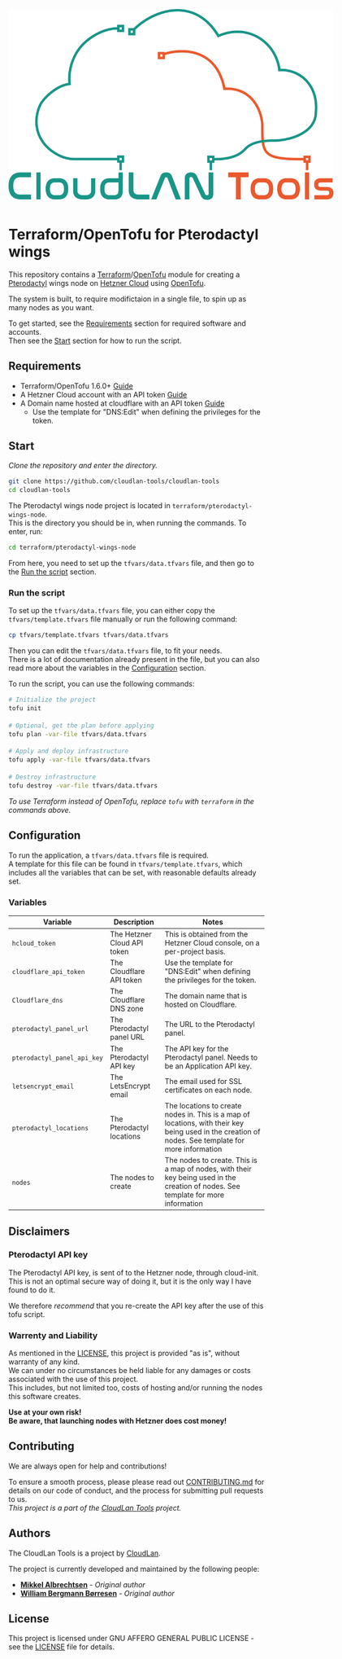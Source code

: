 <p align="center" width="100%" style="margin-bottom: 3rem">
  <img src="https://github.com/cloudlan-tools/.github/blob/main/assets/logo/cloudlan%20logo.png" style="max-width: 40rem;" alt="CloudLAN Tools logo" />
</p>

# Terraform/OpenTofu for Pterodactyl wings

This repository contains a [Terraform](https://www.terraform.io/)/[OpenTofu](https://opentofu.org/) module for creating a [Pterodactyl](https://pterodactyl.io/) wings node on [Hetzner Cloud](https://www.hetzner.com/cloud) using [OpenTofu](https://opentofu.org/).

The system is built, to require modifictaion in a single file, to spin up as many nodes as you want.

To get started, see the [Requirements](#requirements) section for required software and accounts.  
Then see the [Start](#start) section for how to run the script.

## Requirements

* Terraform/OpenTofu 1.6.0+ [Guide](https://opentofu.org/docs/intro/install/)
* A Hetzner Cloud account with an API token [Guide](https://docs.hetzner.com/cloud/api/getting-started/generating-api-token/)
* A Domain name hosted at cloudflare with an API token [Guide](https://developers.cloudflare.com/fundamentals/api/get-started/create-token/)
  * Use the template for "DNS:Edit" when defining the privileges for the token.

## Start

*Clone the repository and enter the directory.*

```bash
git clone https://github.com/cloudlan-tools/cloudlan-tools
cd cloudlan-tools
```

The Pterodactyl wings node project is located in `terraform/pterodactyl-wings-node`.  
This is the directory you should be in, when running the commands. To enter, run:

```bash
cd terraform/pterodactyl-wings-node
```

From here, you need to set up the `tfvars/data.tfvars` file, and then go to the [Run the script](#run-the-script) section.

### Run the script

To set up the `tfvars/data.tfvars` file, you can either copy the `tfvars/template.tfvars` file manually or run the following command:

```bash
cp tfvars/template.tfvars tfvars/data.tfvars
```

Then you can edit the `tfvars/data.tfvars` file, to fit your needs.  
There is a lot of documentation already present in the file, but you can also read more about the variables in the [Configuration](#configuration) section.

To run the script, you can use the following commands:

```bash
# Initialize the project
tofu init

# Optional, get the plan before applying
tofu plan -var-file tfvars/data.tfvars 

# Apply and deploy infrastructure
tofu apply -var-file tfvars/data.tfvars

# Destroy infrastructure
tofu destroy -var-file tfvars/data.tfvars
```

*To use Terraform instead of OpenTofu, replace `tofu` with `terraform` in the commands above.*

## Configuration

To run the application, a `tfvars/data.tfvars` file is required.  
A template for this file can be found in `tfvars/template.tfvars`, which includes all the variables that can be set, with reasonable defaults already set.

### Variables

| Variable                    | Description                 | Notes                                                                                                                                               |
| --------------------------- | --------------------------- | --------------------------------------------------------------------------------------------------------------------------------------------------- |
| `hcloud_token`              | The Hetzner Cloud API token | This is obtained from the Hetzner Cloud console, on a per-project basis.                                                                            |
| `cloudflare_api_token`      | The Cloudflare API token    | Use the template for "DNS:Edit" when defining the privileges for the token.                                                                         |
| `Cloudflare_dns`            | The Cloudflare DNS zone     | The domain name that is hosted on Cloudflare.                                                                                                       |
| `pterodactyl_panel_url`     | The Pterodactyl panel URL   | The URL to the Pterodactyl panel.                                                                                                                   |
| `pterodactyl_panel_api_key` | The Pterodactyl API key     | The API key for the Pterodactyl panel. Needs to be an Application API key.                                                                          |
| `letsencrypt_email`         | The LetsEncrypt email       | The email used for SSL certificates on each node.                                                                                                   |
| `pterodactyl_locations`     | The Pterodactyl locations   | The locations to create nodes in. This is a map of locations, with their key being used in the creation of nodes. See template for more information |
| `nodes`                     | The nodes to create         | The nodes to create. This is a map of nodes, with their key being used in the creation of nodes. See template for more information                  |

## Disclaimers

### Pterodactyl API key

The Pterodactyl API key, is sent of to the Hetzner node, through cloud-init.  
This is not an optimal secure way of doing it, but it is the only way I have found to do it. 

We therefore *recommend* that you re-create the API key after the use of this tofu script.

### Warrenty and Liability

As mentioned in the [LICENSE](LICENSE), this project is provided "as is", without warranty of any kind.  
We can under no circumstances be held liable for any damages or costs associated with the use of this project.  
This includes, but not limited too, costs of hosting and/or running the nodes this software creates.

**Use at your own risk!**  
**Be aware, that launching nodes with Hetzner does cost money!**

## Contributing

We are always open for help and contributions!

To ensure a smooth process, please please read out [CONTRIBUTING.md](https://github.com/cloudlan-tools/.github/blob/main/CONTRIBUTING.md) for details on our code of conduct, and the process for submitting pull requests to us.  
*This project is a part of the [CloudLan Tools](https://github.com/cloudlan-tools) project.*

## Authors  

The CloudLan Tools is a project by [CloudLan](https://github.com/cloudlan-tools).  

The project is currently developed and maintained by the following people:

* **[Mikkel Albrechtsen](https://github.com/the0mikkel)** - *Original author*
* **[William Bergmann Børresen](https://github.com/ninkaninus)** - *Original author*

## License

This project is licensed under GNU AFFERO GENERAL PUBLIC LICENSE - see the [LICENSE](LICENSE) file for details.
